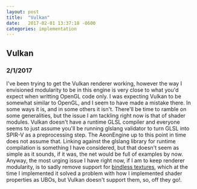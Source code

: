 ```yaml
---
layout: post
title:  "Vulkan"
date:   2017-02-01 13:37:18 -0600
categories: implementation
---
```


## Vulkan
### 2/1/2017

I've been trying to get the Vulkan renderer working, however the way I envisioned modularity to be in this engine is very close to what you'd expect when writting OpenGL code only.
I was expecting Vulkan to be somewhat similar to OpenGL, and I seem to have made a mistake there. In some ways it is, and in some others it isn't.
There'll be time to ramble on some generalities, but the issue I am tackling right now is that of shader modules.
Vulkan doesn't have a runtime GLSL compiler and everyone seems to just assume you'll be running glslang validator to turn GLSL into SPIR-V as a preprocessing step.
The AeonEngine up to this point in time does not assume that. Linking against the glslang library for runtime compilation is something I have considered, but that doesn't seem as simple as it sounds, if it was, the net would be full of examples by now.
Anyway, the most urging issue I have right now, if I am to keep renderer modularity, is to sadly remove support for [bindless textures](https://www.khronos.org/registry/OpenGL/extensions/ARB/ARB_bindless_texture.txt), which at the time I implemented it solved a problem with how I implemented shader properties as UBOs, but Vulkan doesn't support them, so, off they go!.
